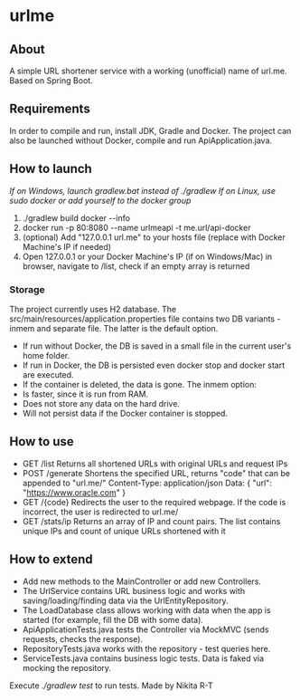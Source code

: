 # urlme

## About
A simple URL shortener service with a working (unofficial) name of url.me. Based on Spring Boot.

## Requirements
In order to compile and run, install JDK, Gradle and Docker.
The project can also be launched without Docker, compile and run ApiApplication.java.

## How to launch

*If on Windows, launch gradlew.bat instead of ./gradlew*
*If on Linux, use sudo docker or add yourself to the docker group*

1. ./gradlew build docker --info
2. docker run -p 80:8080 --name urlmeapi -t me.url/api-docker
3. (optional) Add "127.0.0.1    url.me" to your hosts file (replace with Docker Machine's IP if needed)
4. Open 127.0.0.1 or your Docker Machine's IP (if on Windows/Mac) in browser, navigate to /list, check if an empty array is returned

### Storage
The project currently uses H2 database. The src/main/resources/application.properties file contains two DB variants - inmem and separate file. The latter is the default option.
* If run without Docker, the DB is saved in a small file in the current user's home folder.
* If run in Docker, the DB is persisted even docker stop and docker start are executed.
* If the container is deleted, the data is gone.
The inmem option:
* Is faster, since it is run from RAM.
* Does not store any data on the hard drive. 
* Will not persist data if the Docker container is stopped.

## How to use

* GET /list Returns all shortened URLs with original URLs and request IPs
* POST /generate Shortens the specified URL, returns "code" that can be appended to "url.me/"
    Content-Type: application/json
    Data:
        {
            "url": "https://www.oracle.com"
        }
* GET /{code} Redirects the user to the required webpage. If the code is incorrect, the user is redirected to url.me/
* GET /stats/ip Returns an array of IP and count pairs. The list contains unique IPs and count of unique URLs shortened with it

## How to extend
* Add new methods to the MainController or add new Controllers.
* The UrlService contains URL business logic and works with saving/loading/finding data via the UrlEntityRepository.
* The LoadDatabase class allows working with data when the app is started (for example, fill the DB with some data).
* ApiApplicationTests.java tests the Controller via MockMVC (sends requests, checks the response).
* RepositoryTests.java works with the repository - test queries here.
* ServiceTests.java contains business logic tests. Data is faked via mocking the repository.

Execute *./gradlew test* to run tests.
Made by Nikita R-T
